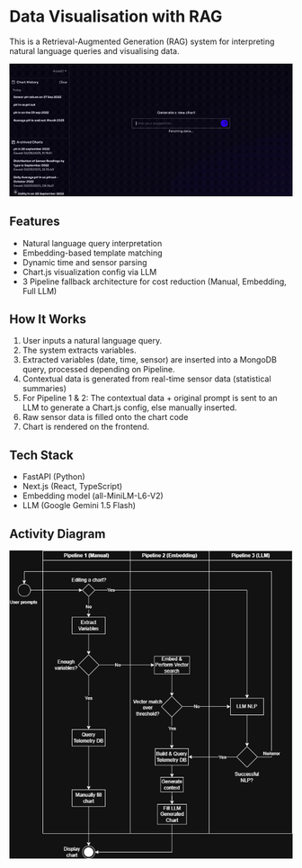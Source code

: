 # Data Visualisation with RAG

This is a Retrieval-Augmented Generation (RAG) system for interpreting natural language queries and visualising data.

![Preview](./public/demo.gif)

## Features

- Natural language query interpretation
- Embedding-based template matching
- Dynamic time and sensor parsing
- Chart.js visualization config via LLM
- 3 Pipeline fallback architecture for cost reduction (Manual, Embedding, Full LLM)

## How It Works

1. User inputs a natural language query.
2. The system extracts variables. 
3. Extracted variables (date, time, sensor) are inserted into a MongoDB query, processed depending on Pipeline.
4. Contextual data is generated from real-time sensor data (statistical summaries)
5. For Pipeline 1 & 2: The contextual data + original prompt is sent to an LLM to generate a Chart.js config, else manually inserted.
6. Raw sensor data is filled onto the chart code
7. Chart is rendered on the frontend.


## Tech Stack

- FastAPI (Python)
- Next.js (React, TypeScript)
- Embedding model (all-MiniLM-L6-V2)
- LLM (Google Gemini 1.5 Flash)


## Activity Diagram

![Preview](./public/act-diagram.png)
